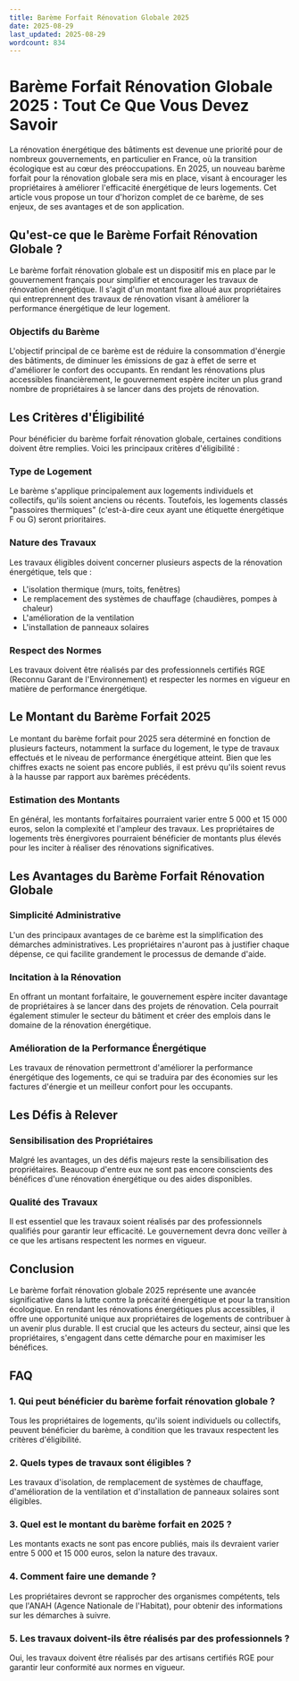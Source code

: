 ```yaml
---
title: Barème Forfait Rénovation Globale 2025
date: 2025-08-29
last_updated: 2025-08-29
wordcount: 834
---
```


# Barème Forfait Rénovation Globale 2025 : Tout Ce Que Vous Devez Savoir

La rénovation énergétique des bâtiments est devenue une priorité pour de nombreux gouvernements, en particulier en France, où la transition écologique est au cœur des préoccupations. En 2025, un nouveau barème forfait pour la rénovation globale sera mis en place, visant à encourager les propriétaires à améliorer l'efficacité énergétique de leurs logements. Cet article vous propose un tour d'horizon complet de ce barème, de ses enjeux, de ses avantages et de son application.

## Qu'est-ce que le Barème Forfait Rénovation Globale ?

Le barème forfait rénovation globale est un dispositif mis en place par le gouvernement français pour simplifier et encourager les travaux de rénovation énergétique. Il s'agit d'un montant fixe alloué aux propriétaires qui entreprennent des travaux de rénovation visant à améliorer la performance énergétique de leur logement.

### Objectifs du Barème

L'objectif principal de ce barème est de réduire la consommation d'énergie des bâtiments, de diminuer les émissions de gaz à effet de serre et d'améliorer le confort des occupants. En rendant les rénovations plus accessibles financièrement, le gouvernement espère inciter un plus grand nombre de propriétaires à se lancer dans des projets de rénovation.

## Les Critères d'Éligibilité

Pour bénéficier du barème forfait rénovation globale, certaines conditions doivent être remplies. Voici les principaux critères d'éligibilité :

### Type de Logement

Le barème s'applique principalement aux logements individuels et collectifs, qu'ils soient anciens ou récents. Toutefois, les logements classés "passoires thermiques" (c'est-à-dire ceux ayant une étiquette énergétique F ou G) seront prioritaires.

### Nature des Travaux

Les travaux éligibles doivent concerner plusieurs aspects de la rénovation énergétique, tels que :

- L'isolation thermique (murs, toits, fenêtres)
- Le remplacement des systèmes de chauffage (chaudières, pompes à chaleur)
- L'amélioration de la ventilation
- L'installation de panneaux solaires

### Respect des Normes

Les travaux doivent être réalisés par des professionnels certifiés RGE (Reconnu Garant de l'Environnement) et respecter les normes en vigueur en matière de performance énergétique.

## Le Montant du Barème Forfait 2025

Le montant du barème forfait pour 2025 sera déterminé en fonction de plusieurs facteurs, notamment la surface du logement, le type de travaux effectués et le niveau de performance énergétique atteint. Bien que les chiffres exacts ne soient pas encore publiés, il est prévu qu'ils soient revus à la hausse par rapport aux barèmes précédents.

### Estimation des Montants

En général, les montants forfaitaires pourraient varier entre 5 000 et 15 000 euros, selon la complexité et l'ampleur des travaux. Les propriétaires de logements très énergivores pourraient bénéficier de montants plus élevés pour les inciter à réaliser des rénovations significatives.

## Les Avantages du Barème Forfait Rénovation Globale

### Simplicité Administrative

L'un des principaux avantages de ce barème est la simplification des démarches administratives. Les propriétaires n'auront pas à justifier chaque dépense, ce qui facilite grandement le processus de demande d'aide.

### Incitation à la Rénovation

En offrant un montant forfaitaire, le gouvernement espère inciter davantage de propriétaires à se lancer dans des projets de rénovation. Cela pourrait également stimuler le secteur du bâtiment et créer des emplois dans le domaine de la rénovation énergétique.

### Amélioration de la Performance Énergétique

Les travaux de rénovation permettront d'améliorer la performance énergétique des logements, ce qui se traduira par des économies sur les factures d'énergie et un meilleur confort pour les occupants.

## Les Défis à Relever

### Sensibilisation des Propriétaires

Malgré les avantages, un des défis majeurs reste la sensibilisation des propriétaires. Beaucoup d'entre eux ne sont pas encore conscients des bénéfices d'une rénovation énergétique ou des aides disponibles.

### Qualité des Travaux

Il est essentiel que les travaux soient réalisés par des professionnels qualifiés pour garantir leur efficacité. Le gouvernement devra donc veiller à ce que les artisans respectent les normes en vigueur.

## Conclusion

Le barème forfait rénovation globale 2025 représente une avancée significative dans la lutte contre la précarité énergétique et pour la transition écologique. En rendant les rénovations énergétiques plus accessibles, il offre une opportunité unique aux propriétaires de logements de contribuer à un avenir plus durable. Il est crucial que les acteurs du secteur, ainsi que les propriétaires, s'engagent dans cette démarche pour en maximiser les bénéfices.

## FAQ

### 1. Qui peut bénéficier du barème forfait rénovation globale ?

Tous les propriétaires de logements, qu'ils soient individuels ou collectifs, peuvent bénéficier du barème, à condition que les travaux respectent les critères d'éligibilité.

### 2. Quels types de travaux sont éligibles ?

Les travaux d'isolation, de remplacement de systèmes de chauffage, d'amélioration de la ventilation et d'installation de panneaux solaires sont éligibles.

### 3. Quel est le montant du barème forfait en 2025 ?

Les montants exacts ne sont pas encore publiés, mais ils devraient varier entre 5 000 et 15 000 euros, selon la nature des travaux.

### 4. Comment faire une demande ?

Les propriétaires devront se rapprocher des organismes compétents, tels que l'ANAH (Agence Nationale de l'Habitat), pour obtenir des informations sur les démarches à suivre.

### 5. Les travaux doivent-ils être réalisés par des professionnels ?

Oui, les travaux doivent être réalisés par des artisans certifiés RGE pour garantir leur conformité aux normes en vigueur.